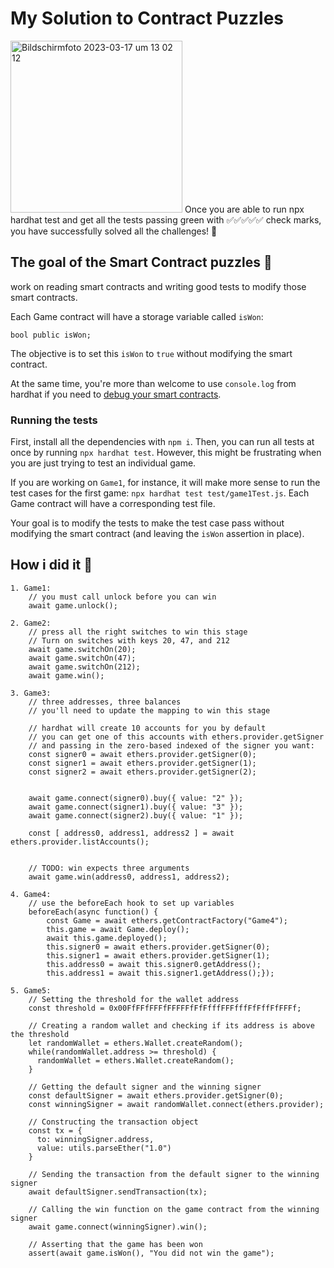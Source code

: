 # My Solution to Contract Puzzles

<img width="275" alt="Bildschirm­foto 2023-03-17 um 13 02 12" src="https://user-images.githubusercontent.com/28670581/225899145-906015d8-858f-4022-ab86-f6ea8e75ddb2.png">
Once you are able to run npx hardhat test and get all the tests passing green with ✅✅✅✅✅ check marks, you have successfully solved all the challenges! 🧠

## The goal of the Smart Contract puzzles 🏁

work on reading smart contracts and writing good tests to modify those smart contracts.

Each Game contract will have a storage variable called `isWon`:

```
bool public isWon;
```

The objective is to set this `isWon` to `true` without modifying the smart contract.

At the same time, you're more than welcome to use `console.log` from hardhat if you need to [debug your smart contracts](https://hardhat.org/tutorial/debugging-with-hardhat-network.html#solidity-console-log).

### Running the tests

First, install all the dependencies with `npm i`. Then, you can run all tests at once by running `npx hardhat test`. However, this might be frustrating when you are just trying to test an individual game.

If you are working on `Game1`, for instance, it will make more sense to run the test cases for the first game: `npx hardhat test test/game1Test.js`. Each Game contract will have a corresponding test file.

Your goal is to modify the tests to make the test case pass without modifying the smart contract (and leaving the `isWon` assertion in place).

## How i did it 🧪

```
1. Game1:
    // you must call unlock before you can win
    await game.unlock();

2. Game2:
    // press all the right switches to win this stage
    // Turn on switches with keys 20, 47, and 212
    await game.switchOn(20);
    await game.switchOn(47);
    await game.switchOn(212);
    await game.win();

3. Game3:
    // three addresses, three balances
    // you'll need to update the mapping to win this stage

    // hardhat will create 10 accounts for you by default
    // you can get one of this accounts with ethers.provider.getSigner
    // and passing in the zero-based indexed of the signer you want:
    const signer0 = await ethers.provider.getSigner(0);
    const signer1 = await ethers.provider.getSigner(1);
    const signer2 = await ethers.provider.getSigner(2);


    await game.connect(signer0).buy({ value: "2" });
    await game.connect(signer1).buy({ value: "3" });
    await game.connect(signer2).buy({ value: "1" });

    const [ address0, address1, address2 ] = await ethers.provider.listAccounts();


    // TODO: win expects three arguments
    await game.win(address0, address1, address2);

4. Game4:
    // use the beforeEach hook to set up variables
    beforeEach(async function() {
        const Game = await ethers.getContractFactory("Game4");
        this.game = await Game.deploy();
        await this.game.deployed();
        this.signer0 = await ethers.provider.getSigner(0);
        this.signer1 = await ethers.provider.getSigner(1);
        this.address0 = await this.signer0.getAddress();
        this.address1 = await this.signer1.getAddress();});

5. Game5:
    // Setting the threshold for the wallet address
    const threshold = 0x00FfFFfFFFfFFFFFfFfFfffFFFfffFfFffFfFFFf;

    // Creating a random wallet and checking if its address is above the threshold
    let randomWallet = ethers.Wallet.createRandom();
    while(randomWallet.address >= threshold) {
      randomWallet = ethers.Wallet.createRandom();
    }

    // Getting the default signer and the winning signer
    const defaultSigner = await ethers.provider.getSigner(0);
    const winningSigner = await randomWallet.connect(ethers.provider);

    // Constructing the transaction object
    const tx = {
      to: winningSigner.address,
      value: utils.parseEther("1.0")
    }

    // Sending the transaction from the default signer to the winning signer
    await defaultSigner.sendTransaction(tx);

    // Calling the win function on the game contract from the winning signer
    await game.connect(winningSigner).win();

    // Asserting that the game has been won
    assert(await game.isWon(), "You did not win the game");
```

